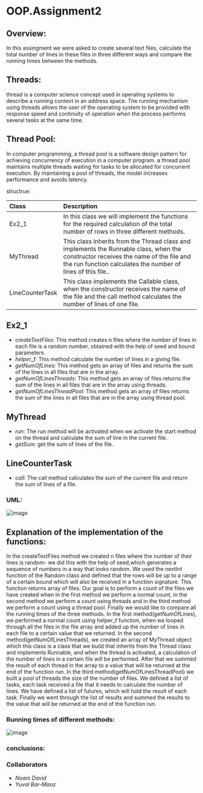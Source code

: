 # OOP.Assignment2

## Overview:
In this assingment we were asked to create several text files, calculate the total number of lines in these files in three different ways and compare the running times between the methods.

## Threads:
thread is a computer science concept used in operating systems to describe a running context in an address space. The running mechanism using threads allows the user of the operating system to be provided with response speed and continuity of operation when the process performs several tasks at the same time.


## Thread Pool:
In computer programming, a thread pool is a software design pattern for achieving concurrency of execution in a computer program.  a thread pool maintains multiple threads waiting for tasks to be allocated for concurrent execution. By maintaining a pool of threads, the model increases performance and avoids latency.

structrue:

|Class    |Description|
|:---------|:-------------|
|Ex2_1| In this class we will implement the functions for the required calculation of the total number of rows in three different methods.|
|MyThread| This class inherits from the Thread class and implements the Runnable class, when the constructor receives the name of the file and the run function calculates the number of lines of this file..|
|LineCounterTask| This class implements the Callable class, when the constructor receives the name of the file and the call method calculates the number of lines of one file.|

## Ex2_1
+ *createTextFiles:* This method creates n files where the number of lines in each file is a random number, obtained with the help of seed and bound parameters.
+ *helper_f:* This method calculate the number of lines in a giving file.
+ *getNumOfLines:* This method gets an array of files and returns the sum of the lines in all files that are in the array.
+ *getNumOfLinesThreads:* This method gets an array of files returns the sum of the lines in all files that are in the array using threads.
+ *getNumOfLinesThreadPool:* This method gets an array of files returns the sum of the lines in all files that are in the array using thread pool.

## MyThread
+ *run:* The run method will be activated when we activate the start method on the thread and calculate the sum of line in the current file.
+ *getSum:* get the sum of lines of the file.

## LineCounterTask
+ *call:* The call method calculates the sum of the current file and return the sum of lines of a file.

### UML:
![image](https://user-images.githubusercontent.com/93923600/210790775-0972bddd-d413-45c2-b342-c57dbd9a6e88.png)


## Explanation of the implementation of the functions:
In the createTextFiles method we created n files where the number of their lines is random- we did this with the help of seed,which generates a sequence of numbers in a way that looks random. 
We used the nextInt function of the Random class and defined that the rows will be up to a range of a certain bound which will also be received in a function signature.
This function returns array of files.
Our goal is to perform a count of the files we have created when in the first method we perform a normal count, in the second method we perform a count using threads and in the third method we perform a count using a thread pool.
Finally we would like to compare all the running times of the three methods.
In the first method(getNumOfLines), we performed a normal count using helper_f function, when we looped through all the files in the file array and added up the number of lines in each file to a certain value that we returned.
In the second method(getNumOfLinesThreads), we created an array of MyThread object which this class is a class that we build that inherits from the Thread class and implements Runnable, and when the thread is activated, a calculation of the number of lines in a certain file will be performed.
After that we summed the result of each thread in the array to a value that will be returned at the end of the function run.
In the third method(getNumOfLinesThreadPool) we built a pool of threads the size of the number of files.
We defined a list of tasks, each task received a file that it needs to calculate the number of lines. We have defined a list of futures, which will hold the result of each task. 
Finally we went through the list of results and summed the results to the value that will be returned at the end of the function run.

### Running times of different methods:
![image](https://user-images.githubusercontent.com/93923600/210585012-da9e657b-d846-457b-85e5-bd1ff4008ac9.png)

### conclusions:

### Collaborators
- *Noam David*
- *Yuval Bar-Maoz*
